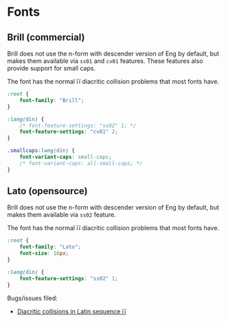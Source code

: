 # Fonts

## Brill (commercial)

Brill does not use the n-form with descender version of Eng by default, but makes them available via `ss01` and `cv01` features. These features also provide support for small caps.

The font has the normal ïï diacritic collision problems that most fonts have.

```css
:root {
    font-family: "Brill";
}

:lang(din) {
    /* font-feature-settings: "ss02" 1; */
    font-feature-settings: "cv01" 2;
}

.smallcaps:lang(din) {
    font-variant-caps: small-caps;
    /* font-variant-caps: all-small-caps; */
}
```

## Lato (opensource)

Brill does not use the n-form with descender version of Eng by default, but makes them available via `ss02` feature. 

The font has the normal ïï diacritic collision problems that most fonts have.

```css
:root {
    font-family: "Lato";
    font-size: 16px;
}

:lang(din) {
    font-feature-settings: "ss02" 1;
}
```

Bugs/issues filed:

* [Diacritic collisions in Latin sequence ïï](https://github.com/latofonts/lato-source/issues/11)

